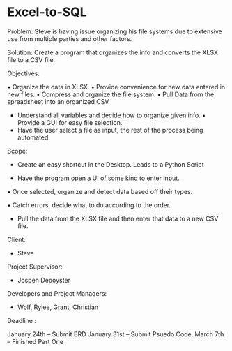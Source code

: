 # Excel-to-SQL


Problem: Steve is having issue organizing his file systems
due to extensive use from multiple parties and other factors.

Solution: Create a program that organizes the info and
converts the XLSX file to a CSV file.



Objectives:

• Organize the data in XLSX.
• Provide convenience for new data entered in new files.
• Compress and organize the file system.
• Pull Data from the spreadsheet into an organized CSV 
* Understand all variables and decide how to organize
given info.
• Provide a GUI for easy file selection.
* Have the user select a file as input, the rest of the
process being automated.


Scope: 
* Create an easy shortcut in the Desktop. Leads to a
Python Script

* Have the program open a UI of some kind to enter
input.

• Once selected, organize and detect data based off their
types.

• Catch errors, decide what to do according to the order.

* Pull the data from the XLSX file and then enter that data
to a new CSV file.


Client:

* Steve

Project Supervisor:

* Jospeh Depoyster

Developers and Project Managers:

* Wolf, Rylee, Grant, Christian 


Deadline : 

January 24th – Submit BRD
January 31st – Submit Psuedo Code.
March 7th – Finished Part One
